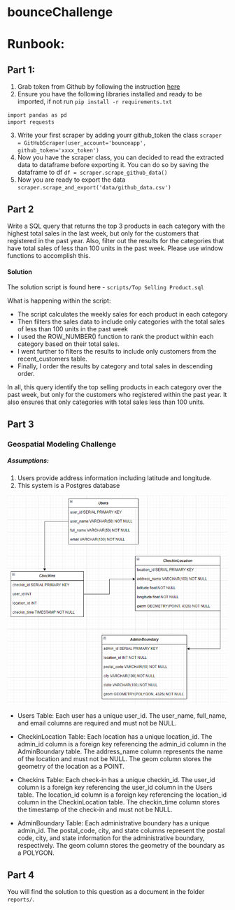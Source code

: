 # bounceChallenge

# Runbook:
## Part 1:

1. Grab token from Github by following the instruction [here](https://docs.github.com/en/authentication/keeping-your-account-and-data-secure/managing-your-personal-access-tokens)
2. Ensure you have the following libraries installed and ready to be imported, if not run   `pip install -r requirements.txt`

```
import pandas as pd
import requests
```
3. Write your first scraper by adding yourr github_token the class  `scraper = GitHubScraper(user_account='bounceapp', github_token='xxxx_token')`
4. Now you have the scraper class, you can decided to read the extracted data to dataframe before exporting it. You can do so by saving the dataframe to df `df = scraper.scrape_github_data()`
5. Now you are ready to export the data `scraper.scrape_and_export('data/github_data.csv')`

## Part 2

Write a SQL query that returns the top 3 products in each category with the highest total sales in the last week, but only for the customers that registered in the past year. Also, filter out the results for the categories that have total sales of less than 100 units in the past week. Please use window functions to accomplish this.

#### Solution

The solution script is found here - `scripts/Top Selling Product.sql`

What is happening within the script:
- The script calculates the weekly sales for each product in each category
- Then filters the sales data to include only categories with the total sales of less than 100 units in the past week
- I used the ROW_NUMBER() function to rank the product within each category based on their total sales.
- I went further to filters the results to include only customers from the recent_customers table.
- Finally, I order the results by category and total sales in descending order.

In all, this query identify the top selling products in each category over the past week, but only for the customers who registered within the past year. It also ensures that only categories with total sales less than 100 units.

## Part 3

### Geospatial Modeling Challenge
##### Assumptions:
1. Users provide address information including latitude and longitude. 
2. This system is a Postgres database

![](imgs/Screenshot_686.png)

 - Users Table: Each user has a unique user_id. The user_name, full_name, and email columns are required and must not be NULL.

- CheckinLocation Table: Each location has a unique location_id. The admin_id column is a foreign key referencing the admin_id column in the AdminBoundary table. The address_name column represents the name of the location and must not be NULL. The geom column stores the geometry of the location as a POINT.

- Checkins Table: Each check-in has a unique checkin_id. The user_id column is a foreign key referencing the user_id column in the Users table. The location_id column is a foreign key referencing the location_id column in the CheckinLocation table. The checkin_time column stores the timestamp of the check-in and must not be NULL.

- AdminBoundary Table: Each administrative boundary has a unique admin_id. The postal_code, city, and state columns represent the postal code, city, and state information for the administrative boundary, respectively. The geom column stores the geometry of the boundary as a POLYGON.

## Part 4

You will find the solution to this question as a document in the folder `reports/`.

